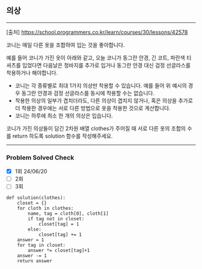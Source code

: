 ## 의상

---

[출처] https://school.programmers.co.kr/learn/courses/30/lessons/42578

코니는 매일 다른 옷을 조합하여 입는 것을 좋아합니다.

예를 들어 코니가 가진 옷이 아래와 같고, 오늘 코니가 동그란 안경, 긴 코트, 파란색 티셔츠를 입었다면 
다음날은 청바지를 추가로 입거나 동그란 안경 대신 검정 선글라스를 착용하거나 해야합니다.

- 코니는 각 종류별로 최대 1가지 의상만 착용할 수 있습니다. 예를 들어 위 예시의 경우 동그란 안경과 검정 선글라스를 동시에 착용할 수는 없습니다.
- 착용한 의상의 일부가 겹치더라도, 다른 의상이 겹치지 않거나, 혹은 의상을 추가로 더 착용한 경우에는 서로 다른 방법으로 옷을 착용한 것으로 계산합니다.
- 코니는 하루에 최소 한 개의 의상은 입습니다.

코니가 가진 의상들이 담긴 2차원 배열 clothes가 주어질 때 
서로 다른 옷의 조합의 수를 return 하도록 solution 함수를 작성해주세요.

---
### Problem Solved Check
- [x] 1회 24/06/20
- [ ] 2회
- [ ] 3회
~~~
def solution(clothes):
    closet = {}
    for cloth in clothes:
        name, tag = cloth[0], cloth[1]
        if tag not in closet:
            closet[tag] = 1
        else:
            closet[tag] += 1
    answer = 1
    for tag in closet:
        answer *= closet[tag]+1
    answer -= 1
    return answer
    
~~~